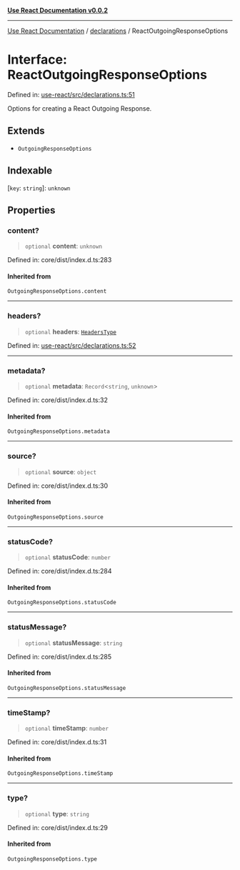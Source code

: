 [**Use React Documentation v0.0.2**](../../README.md)

***

[Use React Documentation](../../modules.md) / [declarations](../README.md) / ReactOutgoingResponseOptions

# Interface: ReactOutgoingResponseOptions

Defined in: [use-react/src/declarations.ts:51](https://github.com/stonemjs/use-react/blob/0635de04acc6b3a5c28dcf07d1e12a39a8b5e0b9/src/declarations.ts#L51)

Options for creating a React Outgoing Response.

## Extends

- `OutgoingResponseOptions`

## Indexable

\[`key`: `string`\]: `unknown`

## Properties

### content?

> `optional` **content**: `unknown`

Defined in: core/dist/index.d.ts:283

#### Inherited from

`OutgoingResponseOptions.content`

***

### headers?

> `optional` **headers**: [`HeadersType`](../type-aliases/HeadersType.md)

Defined in: [use-react/src/declarations.ts:52](https://github.com/stonemjs/use-react/blob/0635de04acc6b3a5c28dcf07d1e12a39a8b5e0b9/src/declarations.ts#L52)

***

### metadata?

> `optional` **metadata**: `Record`\<`string`, `unknown`\>

Defined in: core/dist/index.d.ts:32

#### Inherited from

`OutgoingResponseOptions.metadata`

***

### source?

> `optional` **source**: `object`

Defined in: core/dist/index.d.ts:30

#### Inherited from

`OutgoingResponseOptions.source`

***

### statusCode?

> `optional` **statusCode**: `number`

Defined in: core/dist/index.d.ts:284

#### Inherited from

`OutgoingResponseOptions.statusCode`

***

### statusMessage?

> `optional` **statusMessage**: `string`

Defined in: core/dist/index.d.ts:285

#### Inherited from

`OutgoingResponseOptions.statusMessage`

***

### timeStamp?

> `optional` **timeStamp**: `number`

Defined in: core/dist/index.d.ts:31

#### Inherited from

`OutgoingResponseOptions.timeStamp`

***

### type?

> `optional` **type**: `string`

Defined in: core/dist/index.d.ts:29

#### Inherited from

`OutgoingResponseOptions.type`
